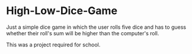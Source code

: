 # High-Low-Dice-Game

Just a simple dice game in which the user rolls five dice and has to guess whether their roll's sum will be higher than the computer's roll.

This was a project required for school.

